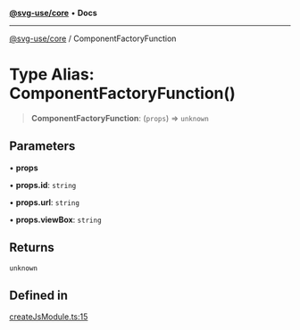 [**@svg-use/core**](../README.md) • **Docs**

---

[@svg-use/core](../README.md) / ComponentFactoryFunction

# Type Alias: ComponentFactoryFunction()

> **ComponentFactoryFunction**: (`props`) => `unknown`

## Parameters

• **props**

• **props.id**: `string`

• **props.url**: `string`

• **props.viewBox**: `string`

## Returns

`unknown`

## Defined in

[createJsModule.ts:15](https://github.com/fpapado/svg-use/blob/3b00347120e4d16a0b5896e0c16c3dc896a7bab1/packages/core/src/createJsModule.ts#L15)
